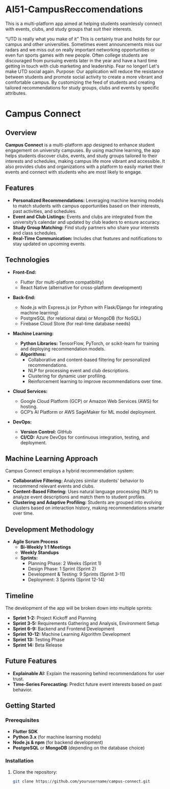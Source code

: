 # AI51-CampusReccomendations
This is a multi-platform app aimed at helping students seamlessly connect with events, clubs, and study groups that suit their interests. 

 “UTD is really what you make of it” This is certainly true and holds for our campus and other universities. Sometimes event announcements miss our radars and we miss out on really important networking opportunities or even fun sports games with new people. Often college students are discouraged from pursuing events later in the year and have a hard time getting in touch with club marketing and leadership. Fear no longer! Let's make UTD social again. 
Purpose: Our application will reduce the resistance between students and promote social activity to create a more vibrant and comfortable campus. By customizing the feed of students and creating tailored recommendations for study groups, clubs and events by specific attributes. 

# Campus Connect

## Overview
**Campus Connect** is a multi-platform app designed to enhance student engagement on university campuses. By using machine learning, the app helps students discover clubs, events, and study groups tailored to their interests and schedules, making campus life more vibrant and accessible. It also provides clubs and organizations with a platform to easily market their events and connect with students who are most likely to engage.

## Features
- **Personalized Recommendations:** Leveraging machine learning models to match students with campus opportunities based on their interests, past activities, and schedules.
- **Event and Club Listings:** Events and clubs are integrated from the university’s calendar and updated by club leaders to ensure accuracy.
- **Study Group Matching:** Find study partners who share your interests and class schedules.
- **Real-Time Communication:** Includes chat features and notifications to stay updated on upcoming events.
  
## Technologies
- **Front-End:**
  - Flutter (for multi-platform compatibility)
  - React Native (alternative for cross-platform development)
  
- **Back-End:**
  - Node.js with Express.js (or Python with Flask/Django for integrating machine learning)
  - PostgreSQL (for relational data) or MongoDB (for NoSQL)
  - Firebase Cloud Store (for real-time database needs)

- **Machine Learning:**
  - **Python Libraries:** TensorFlow, PyTorch, or scikit-learn for training and deploying recommendation models.
  - **Algorithms:**
    - Collaborative and content-based filtering for personalized recommendations.
    - NLP for processing event and club descriptions.
    - Clustering for dynamic user profiling.
    - Reinforcement learning to improve recommendations over time.
  
- **Cloud Services:**
  - Google Cloud Platform (GCP) or Amazon Web Services (AWS) for hosting.
  - GCP’s AI Platform or AWS SageMaker for ML model deployment.
  
- **DevOps:**
  - **Version Control:** GitHub
  - **CI/CD:** Azure DevOps for continuous integration, testing, and deployment.

## Machine Learning Approach
Campus Connect employs a hybrid recommendation system:
- **Collaborative Filtering:** Analyzes similar students' behavior to recommend relevant events and clubs.
- **Content-Based Filtering:** Uses natural language processing (NLP) to analyze event descriptions and match them to student profiles.
- **Clustering and Adaptive Profiling:** Students are grouped into evolving clusters based on interaction history, making recommendations smarter over time.

## Development Methodology
- **Agile Scrum Process**
  - **Bi-Weekly 1:1 Meetings**
  - **Weekly Standups**
  - **Sprints:**
    - Planning Phase: 2 Weeks (Sprint 1)
    - Design Phase: 1 Sprint (Sprint 2)
    - Development & Testing: 9 Sprints (Sprint 3-11)
    - Deployment: 3 Sprints (Sprint 12-14)
  
## Timeline
The development of the app will be broken down into multiple sprints:

- **Sprint 1-2:** Project Kickoff and Planning
- **Sprint 3-5:** Requirements Gathering and Analysis, Environment Setup
- **Sprint 6-9:** Backend and Frontend Development
- **Sprint 10-12:** Machine Learning Algorithm Development
- **Sprint 13:** Testing Phase
- **Sprint 14:** Beta Release

## Future Features
- **Explainable AI:** Explain the reasoning behind recommendations for user trust.
- **Time-Series Forecasting:** Predict future event interests based on past behavior.
  
## Getting Started
### Prerequisites
- **Flutter SDK**
- **Python 3.x** (for machine learning models)
- **Node.js & npm** (for backend development)
- **PostgreSQL** or **MongoDB** (depending on the database choice)
  
### Installation
1. Clone the repository:
   ```bash
   git clone https://github.com/yourusername/campus-connect.git
